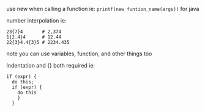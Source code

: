 use new when calling a function ie: 
```printf(new funtion_name(args))``` for java

number interpolation ie:
``` 
23{7}4       # 2,374
1{2.4}4      # 12.44
22{3}4.4{3}5 # 2234.435
``` 
note you can use variables, function, and other things too


Indentation and {} both required ie:
```
if (expr) {
  do this;
  if (expr) {
    do this
    }
  }
```
